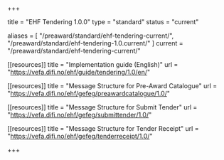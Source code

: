 +++

title = "EHF Tendering 1.0.0"
type = "standard"
status = "current"

aliases = [ "/preaward/standard/ehf-tendering-current/", "/preaward/standard/ehf-tendering-1.0.current/" ]
current = "/preaward/standard/ehf-tendering-current/"

[[resources]]
title = "Implementation guide (English)"
url = "https://vefa.difi.no/ehf/guide/tendering/1.0/en/"

[[resources]]
title = "Message Structure for Pre-Award Catalogue"
url = "https://vefa.difi.no/ehf/gefeg/preawardcatalogue/1.0/"

[[resources]]
title = "Message Structure for Submit Tender"
url = "https://vefa.difi.no/ehf/gefeg/submittender/1.0/"

[[resources]]
title = "Message Structure for Tender Receipt"
url = "https://vefa.difi.no/ehf/gefeg/tenderreceipt/1.0/"

+++

